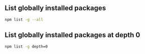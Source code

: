 ## List globally installed packages

```bash
npm list -g --all
```

## List globally installed packages at depth 0

```bash
npm list -g depth=0
```
